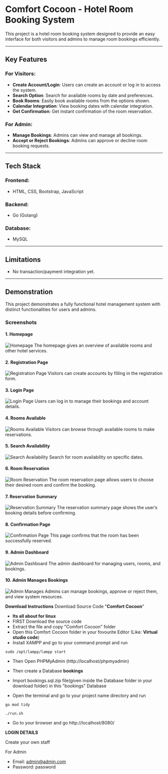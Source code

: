 # **Comfort Cocoon** - Hotel Room Booking System

This project is a hotel room booking system designed to provide an easy interface for both visitors and admins to manage room bookings efficiently.

---

## **Key Features**

### For Visitors:
- **Create Account/Login**: Users can create an account or log in to access the system.
- **Search Option**: Search for available rooms by date and preferences.
- **Book Rooms**: Easily book available rooms from the options shown.
- **Calendar Integration**: View booking dates with calendar integration.
- **Get Confirmation**: Get instant confirmation of the room reservation.

### For Admin:
- **Manage Bookings**: Admins can view and manage all bookings.
- **Accept or Reject Bookings**: Admins can approve or decline room booking requests.

---

## **Tech Stack**

### Frontend:
- HTML, CSS, Bootstrap, JavaScript

### Backend:
- Go (Golang)

### Database:
- MySQL

---

## **Limitations**
- No transaction/payment integration yet.

---

## **Demonstration**

This project demonstrates a fully functional hotel management system with distinct functionalities for users and admins.

### Screenshots

#### 1. Homepage
![Homepage](./static/images/screenshoots/homepage.png)
The homepage gives an overview of available rooms and other hotel services.

#### 2. Registration Page
![Registration Page](./static/images/screenshoots/signup.png)
Visitors can create accounts by filling in the registration form.

#### 3. Login Page
![Login Page](./static/images/screenshoots/login.png)
Users can log in to manage their bookings and account details.

#### 4. Rooms Available
![Rooms Available](./static/images/screenshoots/room_general.png)
Visitors can browse through available rooms to make reservations.

#### 5. Search Availability
![Search Availability](./static/images/screenshoots/search_avialablity.png)
Search for room availability on specific dates.

#### 6. Room Reservation
![Room Reservation](./static/images/screenshoots/make_reservation.png)
The room reservation page allows users to choose their desired room and confirm the booking.

#### 7. Reservation Summary
![Reservation Summary](./static/images/screenshoots/reservation_summary.png)
The reservation summary page shows the user’s booking details before confirming.

#### 8. Confirmation Page
![Confirmation Page](./static/images/screenshoots/confirmatation.png)
This page confirms that the room has been successfully reserved.

#### 9. Admin Dashboard
![Admin Dashboard](./static/images/screenshoots/admin_dashboard.png)
The admin dashboard for managing users, rooms, and bookings.

#### 10. Admin Manages Bookings
![Admin Manages](./static/images/screenshoots/managing_bookins.png)
Admins can manage bookings, approve or reject them, and view system resources.   





**Download Instructions**
Download Source Code "<b>Comfort Cocoon</b>"

- <b>Its all about for linux</b>
- FIRST Download the source code
- Extract the file and copy "Comfort Cocoon" folder
- Open this Comfort Cocoon folder in your fovourite Editor (Like: <b>Virtual studio code</b>)
- Install XAMPP and go to your command prompt and run

```
sudo /opt/lampp/lampp start
```

- Then Open PHPMyAdmin (http://localhost/phpmyadmin)

- Then create a Database <b>bookings</b>
- Import bookings.sql.zip file(given inside the Database folder in your download folder) in this "bookings" Database
- Open the terminal and go to your project name directory and run

```
go mod tidy
```

```
./run.sh
```

- Go to your browser and go http://localhost/8080/

**LOGIN DETAILS**

Create your own staff

For Admin

- Email: admin@admin.com
- Password: password